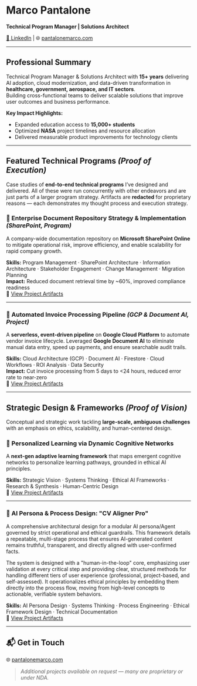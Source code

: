 # Marco Pantalone  
**Technical Program Manager | Solutions Architect**  

[🔗 LinkedIn](https://www.linkedin.com/in/pantalonemarco) | 🌐 [pantalonemarco.com](https://www.pantalonemarco.com)  

---

##  Professional Summary
Technical Program Manager & Solutions Architect with **15+ years** delivering AI adoption, cloud modernization, and data-driven transformation in **healthcare, government, aerospace, and IT sectors**.  
Building cross-functional teams to deliver scalable solutions that improve user outcomes and business performance.

**Key Impact Highlights:**
- Expanded education access to **15,000+ students**
- Optimized **NASA** project timelines and resource allocation
- Delivered measurable product improvements for technology clients

---

##  Featured Technical Programs *(Proof of Execution)*

Case studies of **end-to-end technical programs** I’ve designed and delivered. All of these were run concurrently with other endeavors and are just parts of a larger program strategy. 
Artifacts are **redacted** for proprietary reasons — each demonstrates my thought process and execution strategy.

### 📂 Enterprise Document Repository Strategy & Implementation *(SharePoint, Program)*
A company-wide documentation repository on **Microsoft SharePoint Online** to mitigate operational risk, improve efficiency, and enable scalability for rapid company growth.  

**Skills:** Program Management · SharePoint Architecture · Information Architecture · Stakeholder Engagement · Change Management · Migration Planning  
**Impact:** Reduced document retrieval time by ~60%, improved compliance readiness  
📄 [View Project Artifacts](https://github.com/Sleippnir/sharepoint-repository-project)

---

### 🧾 Automated Invoice Processing Pipeline *(GCP & Document AI, Project)*
A **serverless, event-driven pipeline** on **Google Cloud Platform** to automate vendor invoice lifecycle. Leveraged **Google Document AI** to eliminate manual data entry, speed up payments, and ensure searchable audit trails.  

**Skills:** Cloud Architecture (GCP) · Document AI · Firestore · Cloud Workflows · ROI Analysis · Data Security  
**Impact:** Cut invoice processing from 5 days to <24 hours, reduced error rate to near-zero  
📄 [View Project Artifacts](./gcp-invoice-pipeline/)  

---

##  Strategic Design & Frameworks *(Proof of Vision)*

Conceptual and strategic work tackling **large-scale, ambiguous challenges** with an emphasis on ethics, scalability, and human-centered design.

### 🧠 Personalized Learning via Dynamic Cognitive Networks
A **next-gen adaptive learning framework** that maps emergent cognitive networks to personalize learning pathways, grounded in ethical AI principles.  

**Skills:** Strategic Vision · Systems Thinking · Ethical AI Frameworks · Research & Synthesis · Human-Centric Design  
📄 [View Project Artifacts](./cognitive-networks-framework/)  

---

### 🤖 AI Persona & Process Design: "CV Aligner Pro"
A comprehensive architectural design for a modular AI persona/Agent governed by strict operational and ethical guardrails. This framework details a repeatable, multi-stage process that ensures AI-generated content remains truthful, transparent, and directly aligned with user-confirmed facts.

The system is designed with a "human-in-the-loop" core, emphasizing user validation at every critical step and providing clear, structured methods for handling different tiers of user experience (professional, project-based, and self-assessed). It operationalizes ethical principles by embedding them directly into the process flow, moving from high-level concepts to actionable, verifiable system behaviors.

**Skills:** AI Persona Design · Systems Thinking · Process Engineering · Ethical Framework Design · Technical Documentation  
📄 [View Project Artifacts](./cv-aligner-pro-design/)

---

## 📬 Get in Touch
🌐 [pantalonemarco.com](https://www.pantalonemarco.com)  

> *Additional projects available on request — many are proprietary or under NDA.*
